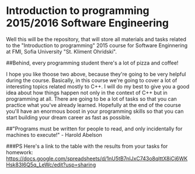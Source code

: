 # Introduction to programming 2015/2016 Software Engineering
Well this will be the repository, that will store all materials and tasks related to the "Introduction to programming" 2015 course for Software Enginnering at FMI, Sofia University "St. Kliment Ohridski". 

##Behind, every programming student there's a lot of pizza and coffee!

I hope you like thoose two above, because they're going to be very helpful during the course. Basically, in this course we're going to cover a lot of interesting topics related mostly to C++. I will do my best to give you a good idea about how things happen not only in the context of C++ but in programming at all. There are going to be a lot of tasks so that you can practice what you've already learned. Hopefully at the end of the course you'll have an enormous boost in your programming skills so that you can start building your dream career as fast as possible.

##"Programs must be written for people to read, and only incidentally for machines to execute!" - Harold Abelson 

###PS
Here's a link to the table with the results from your tasks for homework: https://docs.google.com/spreadsheets/d/1nU5tB7nIJxC743o8qlttX8iCj6WKHsk83I6Q5q_LeWc/edit?usp=sharing
